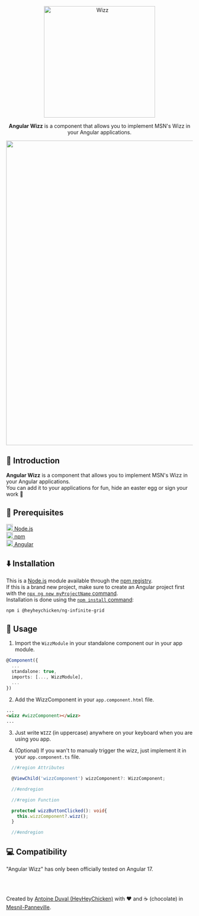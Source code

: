 <div align="center">

<img src="https://raw.githubusercontent.com/HeyHeyChicken/ng-infinite-grid/main/.github/logo.png" alt="Wizz" width="300">

**Angular Wizz** is a component that allows you to implement MSN's Wizz in your Angular applications.<br>
</div>
<div align="center">
<img width="820px" src="https://raw.githubusercontent.com/HeyHeyChicken/ng-infinite-grid/main/.github/video.gif">
</div>

## 👋 Introduction

**Angular Wizz** is a component that allows you to implement MSN's Wizz in your Angular applications.<br>
You can add it to your applications for fun, hide an easter egg or sign your work 🤣

## 🔧 Prerequisites

[<img src="https://raw.githubusercontent.com/HeyHeyChicken/ng-infinite-grid/main/.github/nodeJSLogo.png" width="18" /> Node.js](//nodejs.org/)<br/>
[<img src="https://raw.githubusercontent.com/HeyHeyChicken/ng-infinite-grid/main/.github/npmLogo.png" width="18" /> npm](//npmjs.com/)<br/>
[<img src="https://raw.githubusercontent.com/HeyHeyChicken/ng-infinite-grid/main/.github/angularLogo.png" width="18" /> Angular](//angular.io/)<br/>

## ⬇️ Installation

This is a [Node.js](//nodejs.org/en/) module available through the [npm registry](//www.npmjs.com/).<br>
If this is a brand new project, make sure to create an Angular project first with the [`npx ng new myProjectName` command](//angular.io/tutorial/tour-of-heroes/toh-pt0).<br>
Installation is done using the [`npm install` command](//docs.npmjs.com/getting-started/installing-npm-packages-locally):

```console
npm i @heyheychicken/ng-infinite-grid
```

## 🚀 Usage

1) Import the `WizzModule` in your standalone component our in your app module.
```ts
@Component({
  ...
  standalone: true,
  imports: [..., WizzModule],
  ...
})
```

2) Add the WizzComponent in your `app.component.html` file.
```html
...
<wizz #wizzComponent></wizz>
...
```

3) Just write `WIZZ` (in uppercase) anywhere on your keyboard when you are using you app.

4) (Optional) If you wan't to manualy trigger the wizz, just implement it in your  `app.component.ts` file.
```ts
  //#region Attributes

  @ViewChild('wizzComponent') wizzComponent?: WizzComponent;

  //#endregion

  //#region Function

  protected wizzButtonClicked(): void{
    this.wizzComponent?.wizz();
  }

  //#endregion
```


## 💻 Compatibility

"Angular Wizz" has only been officially tested on Angular 17.

<br>
<br>

Created by [Antoine Duval (HeyHeyChicken)](//antoine.cuffel.fr) with ❤ and ☕ (chocolate) in [Mesnil-Panneville](//en.wikipedia.org/wiki/Mesnil-Panneville).